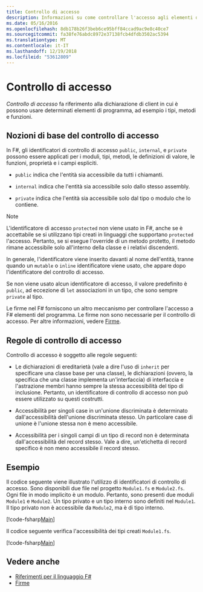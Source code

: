 ```yaml
---
title: Controllo di accesso
description: Informazioni su come controllare l'accesso agli elementi di programmazione, ad esempio i tipi, metodi e funzioni, in di F# linguaggio di programmazione.
ms.date: 05/16/2016
ms.openlocfilehash: 8db178b26f3beb6ce95bff84ccad9ac9e8c40ce7
ms.sourcegitcommit: fa38fe76abdc8972e37138fcb4dfdb3502ac5394
ms.translationtype: MT
ms.contentlocale: it-IT
ms.lasthandoff: 12/19/2018
ms.locfileid: "53612809"
---
```

# <a name="access-control"></a>Controllo di accesso

*Controllo di accesso* fa riferimento alla dichiarazione di client in cui è possono usare determinati elementi di programma, ad esempio i tipi, metodi e funzioni.

## <a name="basics-of-access-control"></a>Nozioni di base del controllo di accesso

In F#, gli identificatori di controllo di accesso `public`, `internal`, e `private` possono essere applicati per i moduli, tipi, metodi, le definizioni di valore, le funzioni, proprietà e i campi espliciti.

- `public` indica che l'entità sia accessibile da tutti i chiamanti.

- `internal` indica che l'entità sia accessibile solo dallo stesso assembly.

- `private` indica che l'entità sia accessibile solo dal tipo o modulo che lo contiene.

> [!NOTE]
> L'identificatore di accesso `protected` non viene usato in F#, anche se è accettabile se si utilizzano tipi creati in linguaggi che supportano `protected` l'accesso. Pertanto, se si esegue l'override di un metodo protetto, il metodo rimane accessibile solo all'interno della classe e i relativi discendenti.

In generale, l'identificatore viene inserito davanti al nome dell'entità, tranne quando un `mutable` o `inline` identificatore viene usato, che appare dopo l'identificatore del controllo di accesso.

Se non viene usato alcun identificatore di accesso, il valore predefinito è `public`, ad eccezione di `let` associazioni in un tipo, che sono sempre `private` al tipo.

Le firme nel F# forniscono un altro meccanismo per controllare l'accesso a F# elementi del programma. Le firme non sono necessarie per il controllo di accesso. Per altre informazioni, vedere [Firme](signatures.md).

## <a name="rules-for-access-control"></a>Regole di controllo di accesso

Controllo di accesso è soggetto alle regole seguenti:

- Le dichiarazioni di ereditarietà (vale a dire l'uso di `inherit` per specificare una classe base per una classe), le dichiarazioni (ovvero, la specifica che una classe implementa un'interfaccia) di interfaccia e l'astrazione membri hanno sempre la stessa accessibilità del tipo di inclusione. Pertanto, un identificatore di controllo di accesso non può essere utilizzato su questi costrutti.

- Accessibilità per singoli case in un'unione discriminata è determinato dall'accessibilità dell'unione discriminata stesso. Un particolare case di unione è l'unione stessa non è meno accessibile.

- Accessibilità per i singoli campi di un tipo di record non è determinata dall'accessibilità del record stesso. Vale a dire, un'etichetta di record specifico è non meno accessibile il record stesso.

## <a name="example"></a>Esempio

Il codice seguente viene illustrato l'utilizzo di identificatori di controllo di accesso. Sono disponibili due file nel progetto `Module1.fs` e `Module2.fs`. Ogni file in modo implicito è un modulo. Pertanto, sono presenti due moduli `Module1` e `Module2`. Un tipo privato e un tipo interno sono definiti nel `Module1`. Il tipo privato non è accessibile da `Module2`, ma è di tipo interno.

[!code-fsharp[Main](../../../samples/snippets/fsharp/access-control/snippet1.fs)]

Il codice seguente verifica l'accessibilità dei tipi creati `Module1.fs`.

[!code-fsharp[Main](../../../samples/snippets/fsharp/access-control/snippet2.fs)]

## <a name="see-also"></a>Vedere anche

- [Riferimenti per il linguaggio F#](index.md)
- [Firme](signatures.md)